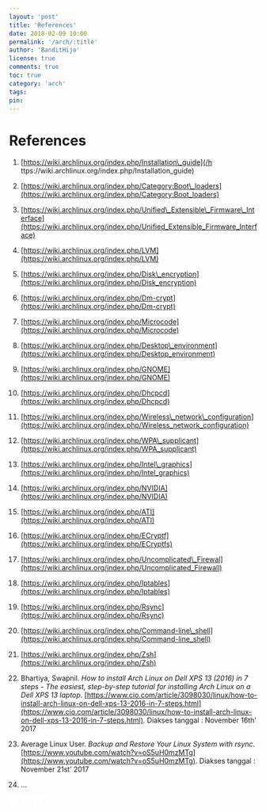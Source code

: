 ```yaml
---
layout: 'post'
title: 'References'
date: 2018-02-09 10:00
permalink: '/arch/:title'
author: 'BanditHijo'
license: true
comments: true
toc: true
category: 'arch'
tags:
pin:
---
```



# References

1. [https://wiki.archlinux.org/index.php/Installation\_guide](/h ttps://wiki.archlinux.org/index.php/Installation_guide)
2. [https://wiki.archlinux.org/index.php/Category:Boot\_loaders](https://wiki.archlinux.org/index.php/Category:Boot_loaders)
3. [https://wiki.archlinux.org/index.php/Unified\_Extensible\_Firmware\_Interface](https://wiki.archlinux.org/index.php/Unified_Extensible_Firmware_Interface)
4. [https://wiki.archlinux.org/index.php/LVM](https://wiki.archlinux.org/index.php/LVM)
5. [https://wiki.archlinux.org/index.php/Disk\_encryption](https://wiki.archlinux.org/index.php/Disk_encryption)
6. [https://wiki.archlinux.org/index.php/Dm-crypt](https://wiki.archlinux.org/index.php/Dm-crypt)
7. [https://wiki.archlinux.org/index.php/Microcode](https://wiki.archlinux.org/index.php/Microcode)
8. [https://wiki.archlinux.org/index.php/Desktop\_environment](https://wiki.archlinux.org/index.php/Desktop_environment)
9. [https://wiki.archlinux.org/index.php/GNOME](https://wiki.archlinux.org/index.php/GNOME)
10. [https://wiki.archlinux.org/index.php/Dhcpcd](https://wiki.archlinux.org/index.php/Dhcpcd)
11. [https://wiki.archlinux.org/index.php/Wireless\_network\_configuration](https://wiki.archlinux.org/index.php/Wireless_network_configuration)
12. [https://wiki.archlinux.org/index.php/WPA\_supplicant](https://wiki.archlinux.org/index.php/WPA_supplicant)
13. [https://wiki.archlinux.org/index.php/Intel\_graphics](https://wiki.archlinux.org/index.php/Intel_graphics)
14. [https://wiki.archlinux.org/index.php/NVIDIA](https://wiki.archlinux.org/index.php/NVIDIA)
15. [https://wiki.archlinux.org/index.php/ATI](https://wiki.archlinux.org/index.php/ATI)
16. [https://wiki.archlinux.org/index.php/ECryptf](https://wiki.archlinux.org/index.php/ECryptfs)
17. [https://wiki.archlinux.org/index.php/Uncomplicated\_Firewal](https://wiki.archlinux.org/index.php/Uncomplicated_Firewall)
18. [https://wiki.archlinux.org/index.php/Iptables](https://wiki.archlinux.org/index.php/Iptables)
18. [https://wiki.archlinux.org/index.php/Rsync](https://wiki.archlinux.org/index.php/Rsync)
20. [https://wiki.archlinux.org/index.php/Command-line\_shell](https://wiki.archlinux.org/index.php/Command-line_shell)
21. [https://wiki.archlinux.org/index.php/Zsh](https://wiki.archlinux.org/index.php/Zsh)
22. Bhartiya, Swapnil. _How to install Arch Linux on Dell XPS 13 \(2016\) in 7 steps - The easiest, step-by-step tutorial for installing Arch Linux on a Dell XPS 13 laptop_. [https://www.cio.com/article/3098030/linux/how-to-install-arch-linux-on-dell-xps-13-2016-in-7-steps.html](https://www.cio.com/article/3098030/linux/how-to-install-arch-linux-on-dell-xps-13-2016-in-7-steps.html). Diakses tanggal : November 16th’ 2017
23. Average Linux User. _Backup and Restore Your Linux System with rsync_. [https://www.youtube.com/watch?v=oS5uH0mzMTg](https://www.youtube.com/watch?v=oS5uH0mzMTg). Diakses tanggal : November 21st’ 2017

24. ...



<!-- NEXT PREV BUTTON -->
<div class="post-nav">
<a class="btn-blue-l" href="/arch/bonus-backup-restore-and-recovery"><img style="width:20px;" src="/assets/img/logo/logo_ap.png"></a>
<a class="btn-blue-c" href="/arch/"><img style="width:20px;" src="/assets/img/logo/logo_menu.png"></a>
<a class="btn-blue-r disabled" href="#"><img style="width:20px;" src="/assets/img/logo/logo_an.png"></a>
</div>
